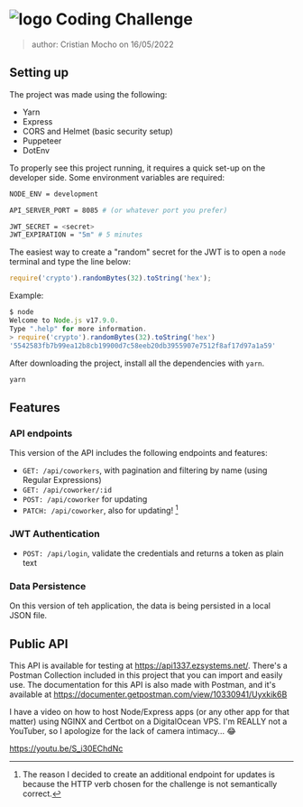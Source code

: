 # ![logo](https://ezsystems.net/images/logo1337.svg) Coding Challenge

> author: Cristian Mocho on 16/05/2022

## Setting up

The project was made using the following:

- Yarn
- Express
- CORS and Helmet (basic security setup)
- Puppeteer
- DotEnv

To properly see this project running, it requires a quick set-up on the developer side. Some environment variables are required:

```bash
NODE_ENV = development

API_SERVER_PORT = 8085 # (or whatever port you prefer)

JWT_SECRET = <secret>
JWT_EXPIRATION = "5m" # 5 minutes
```

The easiest way to create a "random" secret for the JWT is to open a `node` terminal and type the line below:

```javascript
require('crypto').randomBytes(32).toString('hex');
```

Example:

```javascript
$ node
Welcome to Node.js v17.9.0.
Type ".help" for more information.
> require('crypto').randomBytes(32).toString('hex')
'5542583fb7b99ea12b8cb19900d7c58eeb20db3955907e7512f8af17d97a1a59'
```

After downloading the project, install all the dependencies with `yarn`.

```bash
yarn
```

## Features

### API endpoints

This version of the API includes the following endpoints and features:

- `GET: /api/coworkers`, with pagination and filtering by name (using Regular Expressions)
- `GET: /api/coworker/:id`
- `POST: /api/coworker` for updating
- `PATCH: /api/coworker`, also for updating! [^1]

[^1]: The reason I decided to create an additional endpoint for updates is because the HTTP verb chosen for the challenge is not semantically correct.

### JWT Authentication

- `POST: /api/login`, validate the credentials and returns a token as plain text

### Data Persistence

On this version of teh application, the data is being persisted in a local JSON file.

## Public API

This API is available for testing at <https://api1337.ezsystems.net/>. There's a Postman Collection included in this project that you can import and easily use. The documentation for this API is also made with Postman, and it's available at <https://documenter.getpostman.com/view/10330941/Uyxkik6B>

I have a video on how to host Node/Express apps (or any other app for that matter) using NGINX and Certbot on a DigitalOcean VPS. I'm REALLY not a YouTuber, so I apologize for the lack of camera intimacy... 😂

<https://youtu.be/S_i30EChdNc>
